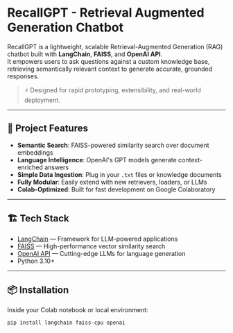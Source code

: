 # RecallGPT - Retrieval Augmented Generation Chatbot

RecallGPT is a lightweight, scalable Retrieval-Augmented Generation (RAG) chatbot built with **LangChain**, **FAISS**, and **OpenAI API**.  
It empowers users to ask questions against a custom knowledge base, retrieving semantically relevant context to generate accurate, grounded responses.

> ⚡ Designed for rapid prototyping, extensibility, and real-world deployment.

---

## 🚀 Project Features

- **Semantic Search**: FAISS-powered similarity search over document embeddings
- **Language Intelligence**: OpenAI's GPT models generate context-enriched answers
- **Simple Data Ingestion**: Plug in your `.txt` files or knowledge documents
- **Fully Modular**: Easily extend with new retrievers, loaders, or LLMs
- **Colab-Optimized**: Built for fast development on Google Colaboratory

---

## 🏗️ Tech Stack

- [LangChain](https://www.langchain.dev/) — Framework for LLM-powered applications
- [FAISS](https://github.com/facebookresearch/faiss) — High-performance vector similarity search
- [OpenAI API](https://openai.com/api/) — Cutting-edge LLMs for language generation
- Python 3.10+

---

## 📦 Installation

Inside your Colab notebook or local environment:

```bash
pip install langchain faiss-cpu openai
